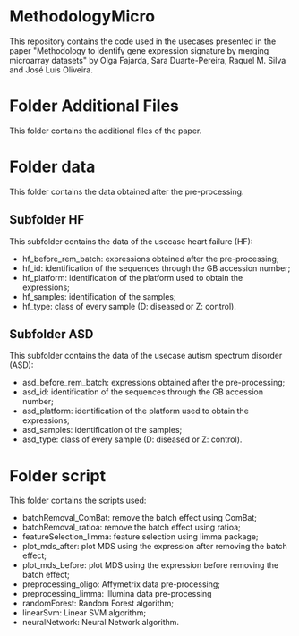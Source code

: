 # MethodologyMicro
This repository contains the code used in the usecases presented in the paper "Methodology to identify gene expression signature by merging microarray datasets" by Olga Fajarda, Sara Duarte-Pereira, Raquel M. Silva and José Luís Oliveira.

# Folder Additional Files
This folder contains the additional files of the paper.

# Folder data
This folder contains the data obtained after the pre-processing.

## Subfolder HF
This subfolder contains the data of the usecase heart failure (HF):
- hf_before_rem_batch: expressions obtained after the pre-processing;
- hf_id: identification of the sequences through the GB accession number;
- hf_platform: identification of the platform used to obtain the expressions;
- hf_samples: identification of the samples;
- hf_type: class of every sample (D: diseased or Z: control).

## Subfolder ASD
This subfolder contains the data of the usecase autism spectrum disorder (ASD):
- asd_before_rem_batch: expressions obtained after the pre-processing;
- asd_id: identification of the sequences through the GB accession number;
- asd_platform: identification of the platform used to obtain the expressions;
- asd_samples: identification of the samples;
- asd_type: class of every sample (D: diseased or Z: control).

# Folder script
This folder contains the scripts used:
- batchRemoval_ComBat: remove the batch effect using ComBat;
- batchRemoval_ratioa: remove the batch effect using ratioa;
- featureSelection_limma: feature selection using limma package;
- plot_mds_after: plot MDS using the expression after removing the batch effect;
- plot_mds_before: plot MDS using the expression before removing the batch effect;
- preprocessing_oligo: Affymetrix data pre-processing;
- preprocessing_limma: Illumina data pre-processing
- randomForest: Random Forest algorithm;
- linearSvm: Linear SVM algorithm;
- neuralNetwork: Neural Network algorithm.

